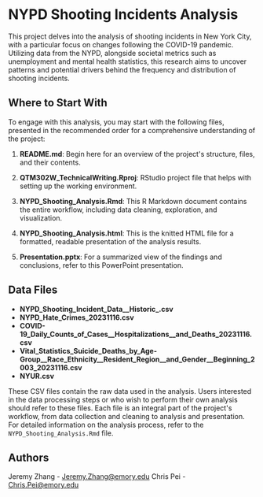 # NYPD Shooting Incidents Analysis

This project delves into the analysis of shooting incidents in New York City, with a particular focus on changes following the COVID-19 pandemic. Utilizing data from the NYPD, alongside societal metrics such as unemployment and mental health statistics, this research aims to uncover patterns and potential drivers behind the frequency and distribution of shooting incidents.

## Where to Start With

To engage with this analysis, you may start with the following files, presented in the recommended order for a comprehensive understanding of the project:

1. **README.md**: Begin here for an overview of the project's structure, files, and their contents.

2. **QTM302W_TechnicalWriting.Rproj**: RStudio project file that helps with setting up the working environment.

3. **NYPD_Shooting_Analysis.Rmd**: This R Markdown document contains the entire workflow, including data cleaning, exploration, and visualization.

4. **NYPD_Shooting_Analysis.html**: This is the knitted HTML file for a formatted, readable presentation of the analysis results.

5. **Presentation.pptx**: For a summarized view of the findings and conclusions, refer to this PowerPoint presentation.
   
## Data Files

- **NYPD_Shooting_Incident_Data__Historic_.csv**
- **NYPD_Hate_Crimes_20231116.csv**
- **COVID-19_Daily_Counts_of_Cases__Hospitalizations__and_Deaths_20231116.csv**
- **Vital_Statistics_Suicide_Deaths_by_Age-Group__Race_Ethnicity__Resident_Region__and_Gender__Beginning_2003_20231116.csv**
- **NYUR.csv**

These CSV files contain the raw data used in the analysis. Users interested in the data processing steps or who wish to perform their own analysis should refer to these files.
Each file is an integral part of the project's workflow, from data collection and cleaning to analysis and presentation. For detailed information on the analysis process, refer to the `NYPD_Shooting_Analysis.Rmd` file.

## Authors
Jeremy Zhang - Jeremy.Zhang@emory.edu
Chris Pei - Chris.Pei@emory.edu
